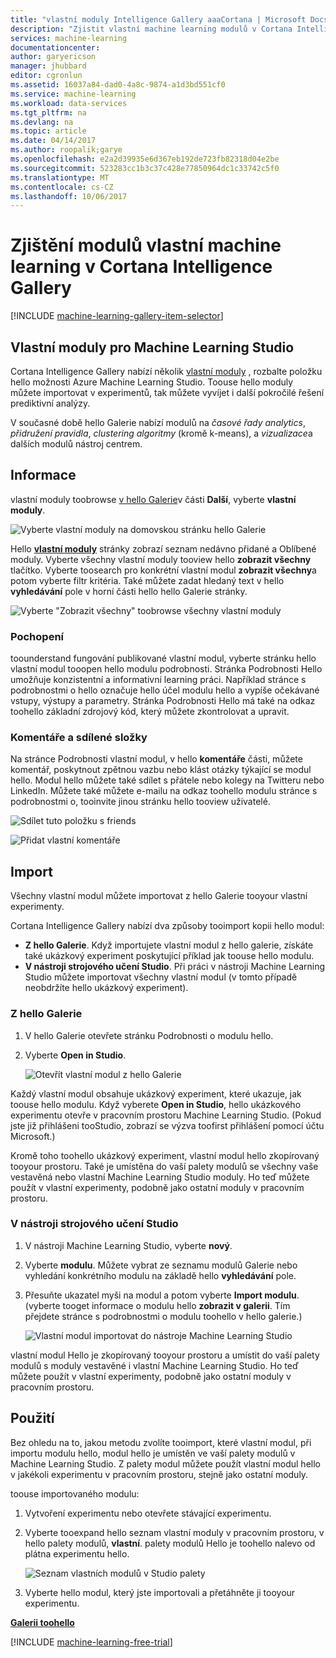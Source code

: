 ```yaml
---
title: "vlastní moduly Intelligence Gallery aaaCortana | Microsoft Docs"
description: "Zjistit vlastní machine learning modulů v Cortana Intelligence Gallery."
services: machine-learning
documentationcenter: 
author: garyericson
manager: jhubbard
editor: cgronlun
ms.assetid: 16037a84-dad0-4a8c-9874-a1d3bd551cf0
ms.service: machine-learning
ms.workload: data-services
ms.tgt_pltfrm: na
ms.devlang: na
ms.topic: article
ms.date: 04/14/2017
ms.author: roopalik;garye
ms.openlocfilehash: e2a2d39935e6d367eb192de723fb82318d04e2be
ms.sourcegitcommit: 523283cc1b3c37c428e77850964dc1c33742c5f0
ms.translationtype: MT
ms.contentlocale: cs-CZ
ms.lasthandoff: 10/06/2017
---
```

# <a name="discover-custom-machine-learning-modules-in-cortana-intelligence-gallery"></a>Zjištění modulů vlastní machine learning v Cortana Intelligence Gallery
[!INCLUDE [machine-learning-gallery-item-selector](../../includes/machine-learning-gallery-item-selector.md)]

## <a name="custom-modules-for-machine-learning-studio"></a>Vlastní moduly pro Machine Learning Studio
Cortana Intelligence Gallery nabízí několik [vlastní moduly](https://gallery.cortanaintelligence.com/customModules) , rozbalte položku hello možnosti Azure Machine Learning Studio. Toouse hello moduly můžete importovat v experimentů, tak můžete vyvíjet i další pokročilé řešení prediktivní analýzy.

V současné době hello Galerie nabízí modulů na *časové řady analytics*, *přidružení pravidla*, *clustering algoritmy* (kromě k-means), a  *vizualizace*a dalších modulů nástroj centrem.


## <a name="discover"></a>Informace
vlastní moduly toobrowse [v hello Galerie](http://gallery.cortanaintelligence.com)v části **Další**, vyberte **vlastní moduly**.

![Vyberte vlastní moduly na domovskou stránku hello Galerie](media/machine-learning-gallery-custom-modules/select-custom-modules-in-gallery.png)

Hello  **[vlastní moduly](https://gallery.cortanaintelligence.com/customModules)**  stránky zobrazí seznam nedávno přidané a Oblíbené moduly. Vyberte všechny vlastní moduly tooview hello **zobrazit všechny** tlačítko. Vyberte toosearch pro konkrétní vlastní modul **zobrazit všechny**a potom vyberte filtr kritéria. Také můžete zadat hledaný text v hello **vyhledávání** pole v horní části hello hello Galerie stránky.

![Vyberte "Zobrazit všechny" toobrowse všechny vlastní moduly](media/machine-learning-gallery-custom-modules/click-see-all-for-all-custom-modules.png)

### <a name="understand"></a>Pochopení

toounderstand fungování publikované vlastní modul, vyberte stránku hello vlastní modul tooopen hello modulu podrobnosti. Stránka Podrobnosti Hello umožňuje konzistentní a informativní learning práci. Například stránce s podrobnostmi o hello označuje hello účel modulu hello a vypíše očekávané vstupy, výstupy a parametry. Stránka Podrobnosti Hello má také na odkaz toohello základní zdrojový kód, který můžete zkontrolovat a upravit.

### <a name="comment-and-share"></a>Komentáře a sdílené složky
Na stránce Podrobnosti vlastní modul, v hello **komentáře** části, můžete komentář, poskytnout zpětnou vazbu nebo klást otázky týkající se modul hello. Modul hello můžete také sdílet s přátele nebo kolegy na Twitteru nebo LinkedIn. Můžete také můžete e-mailu na odkaz toohello modulu stránce s podrobnostmi o, tooinvite jinou stránku hello tooview uživatelé.

![Sdílet tuto položku s friends](media/machine-learning-gallery-how-to-use-contribute-publish/share-links.png)

![Přidat vlastní komentáře](media/machine-learning-gallery-how-to-use-contribute-publish/comments.png)

## <a name="import"></a>Import
Všechny vlastní modul můžete importovat z hello Galerie tooyour vlastní experimenty.

Cortana Intelligence Gallery nabízí dva způsoby tooimport kopii hello modul:

* **Z hello Galerie**. Když importujete vlastní modul z hello galerie, získáte také ukázkový experiment poskytující příklad jak toouse hello modulu.
* **V nástroji strojového učení Studio**. Při práci v nástroji Machine Learning Studio můžete importovat všechny vlastní modul (v tomto případě neobdržíte hello ukázkový experiment).

### <a name="from-hello-gallery"></a>Z hello Galerie

1. V hello Galerie otevřete stránku Podrobnosti o modulu hello. 
2. Vyberte **Open in Studio**.
   
    ![Otevřít vlastní modul z hello Galerie](media/machine-learning-gallery-custom-modules/open-custom-module-from-gallery.png)
   
Každý vlastní modul obsahuje ukázkový experiment, které ukazuje, jak toouse hello modulu. Když vyberete **Open in Studio**, hello ukázkového experimentu otevře v pracovním prostoru Machine Learning Studio. (Pokud jste již přihlášeni tooStudio, zobrazí se výzva toofirst přihlášení pomocí účtu Microsoft.)

Kromě toho toohello ukázkový experiment, vlastní modul hello zkopírovaný tooyour prostoru. Také je umístěna do vaší palety modulů se všechny vaše vestavěná nebo vlastní Machine Learning Studio moduly. Ho teď můžete použít v vlastní experimenty, podobně jako ostatní moduly v pracovním prostoru.

### <a name="from-within-machine-learning-studio"></a>V nástroji strojového učení Studio

1. V nástroji Machine Learning Studio, vyberte **nový**.
2. Vyberte **modulu**. Můžete vybrat ze seznamu modulů Galerie nebo vyhledání konkrétního modulu na základě hello **vyhledávání** pole.
3. Přesuňte ukazatel myši na modul a potom vyberte **Import modulu**. (vyberte tooget informace o modulu hello **zobrazit v galerii**. Tím přejdete stránce s podrobnostmi o modulu toohello v hello galerie.)
   
    ![Vlastní modul importovat do nástroje Machine Learning Studio](media/machine-learning-gallery-custom-modules/add-custom-module-in-studio.png)

vlastní modul Hello je zkopírovaný tooyour prostoru a umístit do vaší palety modulů s moduly vestavěné i vlastní Machine Learning Studio. Ho teď můžete použít v vlastní experimenty, podobně jako ostatní moduly v pracovním prostoru.

## <a name="use"></a>Použití

Bez ohledu na to, jakou metodu zvolíte tooimport, které vlastní modul, při importu modulu hello, modul hello je umístěn ve vaší palety modulů v Machine Learning Studio. Z palety modul můžete použít vlastní modul hello v jakékoli experimentu v pracovním prostoru, stejně jako ostatní moduly.

toouse importovaného modulu:

1. Vytvoření experimentu nebo otevřete stávající experimentu.
2. Vyberte tooexpand hello seznam vlastní moduly v pracovním prostoru, v hello palety modulů, **vlastní**. palety modulů Hello je toohello nalevo od plátna experimentu hello.
   
    ![Seznam vlastních modulů v Studio palety](media/machine-learning-gallery-custom-modules/custom-module-in-studio-palette.png)
3. Vyberte hello modul, který jste importovali a přetáhněte ji tooyour experimentu.


**[Galerii toohello](http://gallery.cortanaintelligence.com)**

[!INCLUDE [machine-learning-free-trial](../../includes/machine-learning-free-trial.md)]

